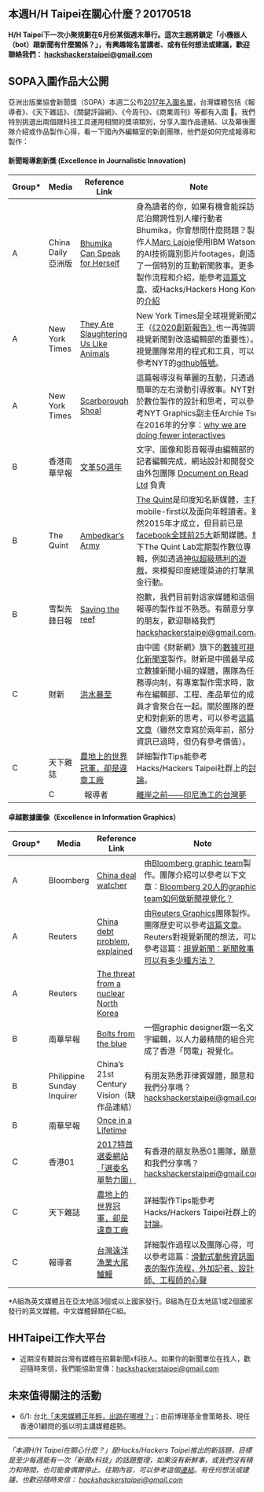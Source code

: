 ## 本週H/H Taipei在關心什麼？20170518

**H/H Taipei下一次小聚規劃在6月份某個週末舉行。這次主題將鎖定「小機器人（bot）跟新聞有什麼關係？」，有興趣報名當講者、或有任何想法或建議，歡迎聯絡我們： <hackshackerstaipei@gmail.com>**


## SOPA入圍作品大公開

亞洲出版業協會新聞獎（SOPA）本週二公布[2017年入圍名單](https://www.sopawards.com/awards/awards-winners-article/)，台灣媒體包括《報導者》、《天下雜誌》、《關鍵評論網》、《今周刊》、《商業周刊》等都有入圍 🎉。我們特別挑選出兩個跟科技工具運用相關的獎項類別，分享入圍作品連結、以及幕後團隊介紹或作品製作心得，看一下國內外編輯室的新創團隊，他們是如何完成報導和製作：

####  新聞報導創新獎 (Excellence in Journalistic Innovation)
   |Group*| Media |Reference Link| Note  |
   |---|---|---|---|
   |A |China Daily亞洲版|[Bhumika Can Speak for Herself](https://projects.asiaweekly.com/bhumika-can-speak-for-herself) | 身為讀者的你，如果有機會能採訪尼泊爾跨性別人權行動者Bhumika，你會想問什麼問題？製作人[Marc Lajoie](http://marclajoie.info/)使用IBM Watsons的AI技術識別影片footages，創造了一個特別的互動新聞敘事。更多製作流程和介紹，能參考[這篇文章](https://www.journalism.co.uk/news/ai-powered-interview-answers-people-s-questions-about-transgender-issues-in-real-time/s2/a689069/)、或Hacks/Hackers Hong Kong的[介紹](https://hackshackers.com/blog/2016/10/saying-goodbye-hackshackers-hong-kong/) |
   |A |New York Times|[They Are Slaughtering Us Like Animals](https://www.nytimes.com/interactive/2016/12/07/world/asia/rodrigo-duterte-philippines-drugs-killings.html)|New York Times是全球視覺新聞之王（[《2020創新報告》](https://www.facebook.com/notes/%E9%AD%8F%E5%A6%A4%E5%BA%AD/%E7%B4%90%E6%99%822020%E5%89%B5%E6%96%B0%E5%A0%B1%E5%91%8A%E5%8A%A0%E9%80%9F%E8%BD%89%E5%9E%8B%E8%AD%89%E6%98%8E%E6%95%B8%E4%BD%8D%E5%85%A7%E5%AE%B9%E5%95%86%E6%A8%A1%E7%9A%84%E7%94%9F%E5%AD%98%E5%8F%AF%E8%83%BD/10154199927450778)也一再強調視覺新聞對改造編輯部的重要性）。視覺團隊常用的程式和工具，可以參考NYT的[github帳號](https://github.com/newsdev)。|
   |A |New York Times|[Scarborough Shoal](https://www.nytimes.com/interactive/2016/07/10/world/asia/south-china-sea-scarborough-shoal-philippines-hague.html?_r=1)|這篇報導沒有華麗的互動，只透過簡單的左右滑動引導敘事。NYT對於數位製作的設計和思考，可以參考NYT Graphics副主任Archie Tse在2016年的分享：[why we are doing fewer interactives](https://github.com/archietse/malofiej-2016/blob/master/tse-malofiej-2016-slides.pdf)|
   |B |香港南華早報|[文革50週年](http://multimedia.scmp.com/cultural-revolution)    | 文字、圖像和影音報導由編輯部的記者編輯完成，網站設計和開發交由外包團隊 [Document on Read Ltd](http://www.documentonready.com/index.php?lang=tc) 負責 |   
   |B |The Quint |[Ambedkar’s Army](https://www.thequint.com/quintlab/ambedkar-dalit-army-fights-caste-atrocities-in-uttar-pradesh)      |  [The Quint](https://www.journalism.co.uk/news/inside-the-quint-the-indian-media-start-up-getting-news-to-younger-audiences-on-mobile-and-social-media/s2/a659535/)是印度知名新媒體，主打mobile-first以及面向年輕讀者。雖然2015年才成立，但目前已是[facebook全球前25大](https://www.newswhip.com/2016/05/biggest-facebook-publishers-april-2016/#biEYkCyDGJ8yfkBJ.97)新聞媒體。旗下The Quint Lab定期製作數位專輯，例如透過[神似超級瑪利的遊戲](https://www.thequint.com/quintlab/the-kaala-dhan-game/)，來模擬印度總理莫迪的打擊黑金行動。 |   
   |B |雪梨先鋒日報|[Saving the reef](http://www.smh.com.au/interactive/2016/saving-the-reef)| 抱歉，我們目前對這家媒體和這個報導的製作並不熟悉。有願意分享的朋友，歡迎聯絡我們 <hackshackerstaipei@gmail.com>。|  
   |C |財新|[洪水暴至](http://datanews.caixin.com/mobile/flood)|由中國《財新網》旗下的[數據可視化新聞室](http://vislab.caixin.com/)製作。財新是中國最早成立數據新聞小組的媒體，團隊為任務導向制，有專案製作需求時，散布在編輯部、工程、產品單位的成員才會聚合在一起。關於團隊的歷史和對創新的思考，可以參考[這篇文章](http://chuansong.me/n/374939851351)（雖然文章寫於兩年前，部分資訊已過時，但仍有參考價值）。|
   |C |天下雜誌|[農地上的世界冠軍，卻是違章工廠](http://topic.cw.com.tw/2016landfactory)|詳細製作Tips能參考Hacks/Hackers Taipei社群上的[討論](https://www.facebook.com/groups/hackshackerstaipei/permalink/914040808731835/?match=6L6y5ZywIOS4iiDnmoQg5LiW55WMIOWGoOi7jSzlhqDou40s6L6y5ZywLOS4lueVjA%3D%3D)。
   |C |   報導者| [離岸之前——印尼漁工的台灣夢](https://www.twreporter.org/a/photoessay-far-sea-fishing/) |我們在等待《報導者》分享製作心得分享。《 |

#### 卓越數據圖像（Excellence in Information Graphics）

   |Group*| Media |Reference Link| Note  |
   | --- |---|---|---|
   |A |Bloomberg|[China deal watcher](https://www.bloomberg.com/graphics/2016-china-deals) | 由[Bloomberg graphic team](https://twitter.com/BBGVisualData)製作。團隊介紹可以參考以下文章：[Bloomberg 20人的graphic team如何做新聞視覺化？](https://digiday.com/media/bloomberg-graphics-team/) |
   |A |Reuters|[China debt problem, explained](http://fingfx.thomsonreuters.com/gfx/rngs/CHINA-DEBT-GRAPHIC/0100315H2LG/)    | 由[Reuters Graphics](https://twitter.com/reutersgraphics)團隊製作。團隊歷史可以參考[這篇文章](http://www.thebaron.info/archives/how-reuters-news-graphics-began-25-years-ago)。Reuters對視覺新聞的想法，可以參考這篇：[視覺新聞：新聞敘事可以有多少種方法？](https://blogs.thomsonreuters.com/answerson/visual-journalism-many-ways-can-tell-story/) |   
   |A |Reuters | [The threat from a nuclear North Korea](http://www.reuters.com/article/northkorea-missiles-graphic-idUSL4N1EZ285) |    
   |B |南華早報|[Bolts from the blue](http://multimedia.scmp.com/2016/lightning)|一個graphic designer跟一名文字編輯，以人力最精簡的組合完成了香港「閃電」視覺化。|
   |B |Philippine Sunday Inquirer|China’s 21st Century Vision（缺作品連結）|有朋友熟悉菲律賓媒體，願意和我們分享嗎？<hackshackerstaipei@gmail.com>|
   |B |南華早報|[Once in a Lifetime](https://www.sopawards.com/wp-content/uploads/2017/03/Once-in-a-Lifetime.pdf)
   |C   |香港01|[2017特首選委網站「選委名單勢力圖」](http://2017hkceelection.hk01.com/electioncommitteelist) | 有香港的朋友熟悉01團隊，願意和我們分享嗎？<hackshackerstaipei@gmail.com>
   |C   |天下雜誌|[農地上的世界冠軍，卻是違章工廠](http://topic.cw.com.tw/2016landfactory)|詳細製作Tips能參考Hacks/Hackers Taipei社群上的[討論](https://www.facebook.com/groups/hackshackerstaipei/permalink/914040808731835/?match=6L6y5ZywIOS4iiDnmoQg5LiW55WMIOWGoOi7jSzlhqDou40s6L6y5ZywLOS4lueVjA%3D%3D)。 |
   |C  |報導者| [台灣遠洋漁業大尾鱸鰻](https://www.twreporter.org/i/infographic-far-sea-fishing) |詳細製作過程以及團隊心得，可以參考這篇：[滑動式動態資訊圖表的製作流程，外加記者、設計師、工程師的心聲](https://goo.gl/ZSgU18)|

*A組為英文媒體且在亞太地區3個或以上國家發行。B組為在亞太地區1或2個國家發行的英文媒體。中文媒體歸類在C組。

## HHTaipei工作大平台 
- 近期沒有聽說台灣有媒體在招募新聞x科技人。如果你的新聞單位在找人，歡迎隨時來信，我們能協助宣傳：<hackshackerstaipei@gmail.com>

## 未來值得關注的活動
- 6/1: 台北[「未來媒體正年輕，出路在哪裡？」](https://www.facebook.com/events/1300199190017598/?acontext=%7B%22ref%22%3A%224%22%2C%22feed_story_type%22%3A%22308%22%2C%22action_history%22%3A%22null%22%7D)：由前博理基金會策略長、現任香港01顧問的張以明主講媒體趨勢。

---
*「本週H/H Taipei在關心什麼？」是Hacks/Hackers Taipei推出的新話題，目標是至少每週能有一次「新聞x科技」的話題整理，如果沒有新鮮事，或我們沒有精力和時間，也可能會偶爾停止。往期內容，可以參考這個[連結](https://github.com/hackshackerstaipei/newsletter)。有任何想法或建議，也歡迎隨時來信： <hackshackerstaipei@gmail.com>*
